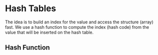# Hash Tables

The idea is to build an index for the value and access the structure (array) fast. We use a hash function to compute the index (hash code) from the
value that will be inserted on the hash table.


## Hash Function


